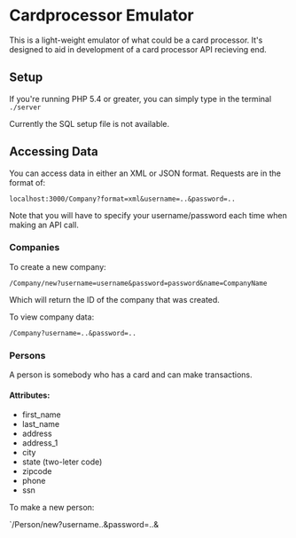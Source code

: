 Cardprocessor Emulator
======================

This is a light-weight emulator of what could be a card processor. It's designed to aid in development of a card processor API recieving end.

## Setup
If you're running PHP 5.4 or greater, you can simply type in the terminal `./server`

Currently the SQL setup file is not available.

## Accessing Data
You can access data in either an XML or JSON format. Requests are in the format of:

`localhost:3000/Company?format=xml&username=..&password=..`

Note that you will have to specify your username/password each time when making an API call.

### Companies
To create a new company:

`/Company/new?username=username&password=password&name=CompanyName`

Which will return the ID of the company that was created.

To view company data:

`/Company?username=..&password=..`

### Persons
A person is somebody who has a card and can make transactions.

#### Attributes:
* first_name
* last_name
* address
* address_1
* city
* state (two-leter code)
* zipcode
* phone
* ssn



To make a new person:

`/Person/new?username..&password=..&